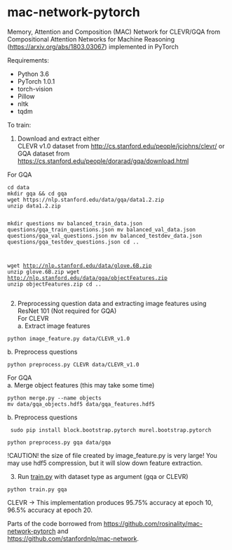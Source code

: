 <h1><a id="macnetworkpytorch_0"></a>mac-network-pytorch</h1>
<p>Memory, Attention and Composition (MAC) Network for CLEVR/GQA from Compositional Attention Networks for Machine Reasoning (<a href="https://arxiv.org/abs/1803.03067">https://arxiv.org/abs/1803.03067</a>) implemented in PyTorch</p>
<p>Requirements:</p>
<ul>
<li>Python 3.6</li>
<li>PyTorch 1.0.1</li>
<li>torch-vision</li>
<li>Pillow</li>
<li>nltk</li>
<li>tqdm</li>
</ul>
<p>To train:</p>
<ol>
<li>Download and extract either<br>
CLEVR v1.0 dataset from <a href="http://cs.stanford.edu/people/jcjohns/clevr/">http://cs.stanford.edu/people/jcjohns/clevr/</a> or<br>
GQA dataset from <a href="https://cs.stanford.edu/people/dorarad/gqa/download.html">https://cs.stanford.edu/people/dorarad/gqa/download.html</a></li>
</ol>
<p>For GQA</p>
<pre><code>cd data
mkdir gqa &amp;&amp; cd gqa
wget https://nlp.stanford.edu/data/gqa/data1.2.zip
unzip data1.2.zip

mkdir questions
mv balanced_train_data.json questions/gqa_train_questions.json
mv balanced_val_data.json questions/gqa_val_questions.json
mv balanced_testdev_data.json questions/gqa_testdev_questions.json
cd ..

wget http://nlp.stanford.edu/data/glove.6B.zip
unzip glove.6B.zip
wget http://nlp.stanford.edu/data/gqa/objectFeatures.zip
unzip objectFeatures.zip
cd ..
</code></pre>
<ol start="2">
<li>Preprocessing question data and extracting image features using ResNet 101 (Not required for GQA)<br>
For CLEVR<br>
a. Extract image features</li>
</ol>
<pre><code>python image_feature.py data/CLEVR_v1.0
</code></pre>
<p>b. Preprocess questions</p>
<pre><code>python preprocess.py CLEVR data/CLEVR_v1.0
</code></pre>
<p>For GQA<br>
a. Merge object features (this may take some time)</p>
<pre><code>python merge.py --name objects
mv data/gqa_objects.hdf5 data/gqa_features.hdf5
</code></pre>
<p>b. Preprocess questions</p>
<pre><code> sudo pip install block.bootstrap.pytorch murel.bootstrap.pytorch
</code></pre>
<pre><code>python preprocess.py gqa data/gqa
</code></pre>
<p>!CAUTION! the size of file created by image_feature.py is very large! You may use hdf5 compression, but it will slow down feature extraction.</p>
<ol start="3">
<li>Run <a href="http://train.py">train.py</a> with dataset type as argument (gqa or CLEVR)</li>
</ol>
<pre><code>python train.py gqa
</code></pre>
<p>CLEVR -&gt; This implementation produces 95.75% accuracy at epoch 10, 96.5% accuracy at epoch 20.</p>
<p>Parts of the code borrowed from <a href="https://github.com/rosinality/mac-network-pytorch">https://github.com/rosinality/mac-network-pytorch</a> and<br>
<a href="https://github.com/stanfordnlp/mac-network">https://github.com/stanfordnlp/mac-network</a>.</p>
